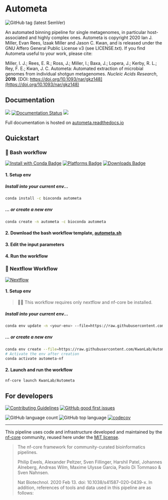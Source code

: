 Autometa
=========

![GitHub tag (latest SemVer)](https://img.shields.io/github/v/tag/KwanLab/Autometa?label=Latest%20Version&sort=semver&style=flat-square)

An automated binning pipeline for single metagenomes, in particular host-associated and highly complex ones. Autometa is copyright 2020 Ian J. Miller, Evan Rees, Izaak Miller and Jason C. Kwan, and is released under the GNU Affero General Public License v3 (see LICENSE.txt). If you find Autometa useful to your work, please cite:

Miller, I. J.; Rees, E. R.; Ross, J.; Miller, I.; Baxa, J.; Lopera, J.; Kerby, R. L.; Rey, F. E.; Kwan, J. C. Autometa: Automated extraction of microbial genomes from individual shotgun metagenomes. *Nucleic Acids Research*, **2019**. [DOI: https://doi.org/10.1093/nar/gkz148](https://doi.org/10.1093/nar/gkz148)

Documentation
-------------

<a href="https://autometa.readthedocs.io"><img src="https://img.shields.io/badge/readthedocs-Autometa-blue"/></a>
[![Documentation Status](https://readthedocs.org/projects/autometa/badge/?version=latest)](https://autometa.readthedocs.io/en/latest/?badge=latest)
<a href="https://github.com/KwanLab/Autometa/discussions"><img src="https://img.shields.io/github/discussions/KwanLab/Autometa"/></a>

Full documentation is hosted on [autometa.readthedocs.io](https://autometa.readthedocs.io "Autometa documentation")

Quickstart
-------------------------------------------------------------------------------------------------------------------------

### :shell: Bash workflow

[![Install with Conda Badge](https://anaconda.org/bioconda/autometa/badges/installer/conda.svg)](https://conda.anaconda.org/bioconda)
[![Platforms Badge](https://anaconda.org/bioconda/autometa/badges/platforms.svg)](https://anaconda.org/bioconda/autometa)
[![Downloads Badge](https://anaconda.org/bioconda/autometa/badges/downloads.svg)](https://anaconda.org/bioconda/autometa)

#### 1. Setup env

##### Install into your current env...

```bash
conda install -c bioconda autometa
```

##### ... or create a new env

```bash
conda create -n autometa -c bioconda autometa
```

#### 2. Download the bash workflow template, [autometa.sh](https://raw.githubusercontent.com/KwanLab/Autometa/main/workflows/autometa.sh "autometa.sh template")

#### 3. Edit the input parameters

#### 4. Run the workflow

### :green_apple: Nextflow Workflow

[![Nextflow](https://img.shields.io/badge/nextflow%20DSL2-%E2%89%A521.04.0-23aa62.svg?labelColor=000000?style=flat-square)](https://www.nextflow.io/)

#### 1. Setup env

> :student: This workflow requires only nextflow and nf-core be installed.

##### Install into your current env...

```bash
conda env update -n <your-env> --file=https://raw.githubusercontent.com/KwanLab/Autometa/main/nextflow-env.yml
```

##### ... or create a new env

```bash
conda env create --file=https://raw.githubusercontent.com/KwanLab/Autometa/main/nextflow-env.yml
# Activate the env after creation
conda activate autometa-nf
```

#### 2. Launch and run the workflow

```bash
nf-core launch KwanLab/Autometa
```

For developers
--------------

<a href="https://github.com/KwanLab/Autometa/blob/main/.github/CONTRIBUTING.md"><img src="https://img.shields.io/badge/Contributing-Guidelines-blue" alt="Contributing Guidelines"/></a>
<a href="https://github.com/KwanLab/Autometa/contribute"><img alt="GitHub good first issues" src="https://img.shields.io/github/issues-search/KwanLab/Autometa?color=purple&label=Good%20First%20Issues&query=label%3A%22good%20first%20issue%22"></a>

![GitHub language count](https://img.shields.io/github/languages/count/KwanLab/Autometa)
![GitHub top language](https://img.shields.io/github/languages/top/KwanLab/Autometa)
[![codecov](https://codecov.io/gh/KwanLab/Autometa/branch/main/graph/badge.svg?token=N2X4F6P6M5)](https://codecov.io/gh/KwanLab/Autometa)

------------------------------------------------------------------------------------------------------------------------------------------------------------------------------------------------------------

This pipeline uses code and infrastructure developed and maintained by the [nf-core](https://nf-co.re) community, reused here under the [MIT license](https://github.com/nf-core/tools/blob/master/LICENSE).

> The nf-core framework for community-curated bioinformatics pipelines.
>
> Philip Ewels, Alexander Peltzer, Sven Fillinger, Harshil Patel, Johannes Alneberg, Andreas Wilm, Maxime Ulysse Garcia, Paolo Di Tommaso & Sven Nahnsen.
>
> Nat Biotechnol. 2020 Feb 13. doi: 10.1038/s41587-020-0439-x.
In addition, references of tools and data used in this pipeline are as follows:
